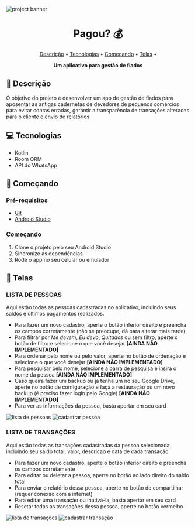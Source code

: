 ![project banner](.images/banner.jpg)

<h1 align="center" style="font-weight: bold;">
  Pagou? 💰
</h1>

<p align="center">
  <a href="#description">Descrição</a> •
  <a href="#technologies">Tecnologias</a> •
  <a href="#starting">Começando</a> •
  <a href="#screens">Telas</a> •
</p>

<p align="center">
  <b>Um aplicativo para gestão de fiados</b>
</p>

<h2 id="description">📜 Descrição</h2>

O objetivo do projeto é desenvolver um app de gestão de fiados para aposentar as antigas cadernetas
de devedores de pequenos comércios para evitar contas erradas, garantir a transparência de transações
alteradas para o cliente e envio de relatórios

<h2 id="technologies">💻 Tecnologias</h2>

- Kotlin
- Room ORM
- API do WhatsApp

<h2 id="starting">🏁 Começando</h2>

<h3>Pré-requisitos</h3>

- [Git](https://git-scm.com)
- [Android Studio](https://developer.android.com/studio)

<h3>Começando</h3>

1. Clone o projeto pelo seu Android Studio
2. Sincronize as dependências
3. Rode o app no seu celular ou emulador

<h2 id="screens">📱 Telas</h2>

<h3>LISTA DE PESSOAS</h3>

Aqui estão todas as pessoas cadastradas no aplicativo, incluindo seus saldos e últimos pagamentos
realizados.

- Para fazer um novo cadastro, aperte o botão inferior direito e preencha os campos corretamente
(não se preocupe, dá para alterar mais tarde)
- Para filtrar por _Me devem_, _Eu devo_, _Quitados_ ou sem filtro, aperte o botão de filtro e
selecione o que você desejar **[AINDA NÃO IMPLEMENTADO]**
- Para ordenar pelo nome ou pelo valor, aperte no botão de ordenação e selecione o que você
desejar **[AINDA NÃO IMPLEMENTADO]**
- Para pesquisar pelo nome, selecione a barra de pesquisa e insira o nome da pessoa
**[AINDA NÃO IMPLEMENTADO]**
- Caso queira fazer um backup ou já tenha um no seu Google Drive, aperte no botão de configuração
e faça a restauração ou um novo backup (é preciso fazer login pelo Google) **[AINDA NÃO IMPLEMENTADO]**
- Para ver as informações da pessoa, basta apertar em seu card

![lista de pessoas](.images/lista-pessoas.png)
![cadastrar pessoa](.images/cadastrar-pessoa.png)

<h3>LISTA DE TRANSAÇÕES</h3>

Aqui estão todas as transações cadastradas da pessoa selecionada, incluindo seu saldo total, valor,
descricao e data de cada transação

- Para fazer um novo cadastro, aperte o botão inferior direito e preencha os campos corretamente
- Para editar ou deletar a pessoa, aperte no botão ao lado direito do saldo total
- Para enviar o relatório dessa pessoa, aperte no botão de compartilhar (requer conexão com a internet)
- Para editar uma transação ou inativá-la, basta apertar em seu card
- Resetar todas as transações dessa pessoa, aperte no botão vermelho

![lista de transações](.images/lista-transacoes.png)
![cadastrar transação](.images/cadastrar-transacao.png)
